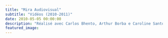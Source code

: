 ```yaml
---
title: "Mira Audiovisual"
subtitle: "Vidéos (2010-2011)"
date: 2010-05-05 00:00:00
description: "Réalisé avec Carlos Bhento, Arthur Borba e Caroline Santos"
featured_image: 
---
```



